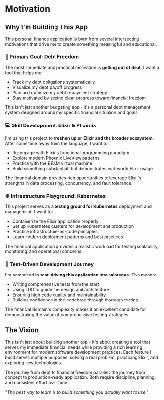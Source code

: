 # Motivation

## Why I'm Building This App

This personal finance application is born from several intersecting motivations that drive me to create something meaningful and educational.

### 🎯 Primary Goal: Debt Freedom

The most immediate and practical motivation is **getting out of debt**. I want a tool that helps me:
- Track my debt obligations systematically
- Visualize my debt payoff progress
- Plan and optimize my debt repayment strategy
- Stay motivated by seeing clear progress toward financial freedom

This isn't just another budgeting app - it's a personal debt management system designed around my specific financial situation and goals.

### 💻 Skill Development: Elixir & Phoenix

I'm using this project to **freshen up on Elixir and the broader ecosystem**. After some time away from the language, I want to:
- Re-engage with Elixir's functional programming paradigm
- Explore modern Phoenix LiveView patterns
- Practice with the BEAM virtual machine
- Build something substantial that demonstrates real-world Elixir usage

The financial domain provides rich opportunities to leverage Elixir's strengths in data processing, concurrency, and fault tolerance.

### ☸️ Infrastructure Playground: Kubernetes

This project serves as a **testing ground for Kubernetes** deployment and management. I want to:
- Containerize the Elixir application properly
- Set up Kubernetes clusters for development and production
- Practice infrastructure-as-code principles
- Learn modern deployment patterns and best practices

The financial application provides a realistic workload for testing scalability, monitoring, and operational concerns.

### 🚀 Test-Driven Development Journey

I'm committed to **test-driving this application into existence**. This means:
- Writing comprehensive tests from the start
- Using TDD to guide the design and architecture
- Ensuring high code quality and maintainability
- Building confidence in the codebase through thorough testing

The financial domain's complexity makes it an excellent candidate for demonstrating the value of comprehensive testing strategies.

## The Vision

This isn't just about building another app - it's about creating a tool that serves my immediate financial needs while providing a rich learning environment for modern software development practices. Each feature I build serves multiple purposes: solving a real problem, practicing Elixir, and exploring new technologies.

The journey from debt to financial freedom parallels the journey from concept to production-ready application. Both require discipline, planning, and consistent effort over time.

*"The best way to learn is to build something you actually want to use."* 